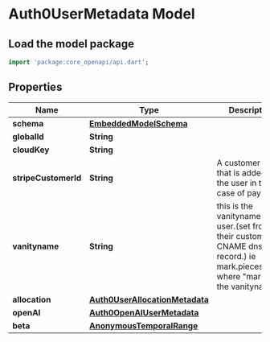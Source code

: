 # Auth0UserMetadata Model

## Load the model package
```dart
import 'package:core_openapi/api.dart';
```

## Properties
Name | Type | Description | Notes
------------ | ------------- | ------------- | -------------
**schema** | [**EmbeddedModelSchema**](EmbeddedModelSchema) |  | [optional] 
**globalId** | **String** |  | 
**cloudKey** | **String** |  | [optional] 
**stripeCustomerId** | **String** | A customer ID that is added to the user in the case of payments | [optional] 
**vanityname** | **String** | this is the vanityname of the user.(set from their custom CNAME dns record.) ie mark.pieces.cloud where \"mark\" is the vanityname. | [optional] 
**allocation** | [**Auth0UserAllocationMetadata**](Auth0UserAllocationMetadata) |  | [optional] 
**openAI** | [**Auth0OpenAIUserMetadata**](Auth0OpenAIUserMetadata) |  | [optional] 
**beta** | [**AnonymousTemporalRange**](AnonymousTemporalRange) |  | [optional] 




